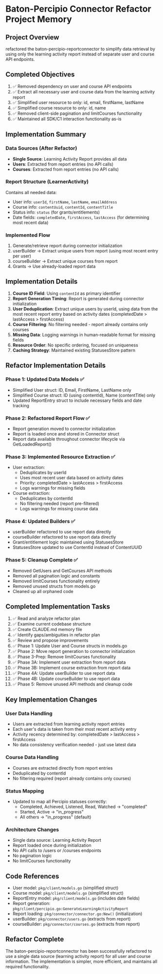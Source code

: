 # Baton-Percipio Connector Refactor Project Memory

## Project Overview

refactored the baton-percipio-reportconnector to simplify data retrieval by using only the learning activity report instead of separate user and course API endpoints.

## Completed Objectives

1. ✅ Removed dependency on user and course API endpoints
2. ✅ Extract all necessary user and course data from the learning activity report
3. ✅ Simplified user resource to only: id, email, firstName, lastName
4. ✅ Simplified course resource to only: id, name
5. ✅ Removed client-side pagination and limitCourses functionality
6. ✅ Maintained all SDK/C1 interaction functionality as-is

## Implementation Summary

### Data Sources (After Refactor)

- **Single Source**: Learning Activity Report provides all data
- **Users**: Extracted from report entries (no API calls)
- **Courses**: Extracted from report entries (no API calls)

### Report Structure (LearnerActivity)

Contains all needed data:

- User info: `userId`, `firstName`, `lastName`, `emailAddress`
- Course info: `contentUuid`, `contentId`, `contentTitle`
- Status info: `status` (for grants/entitlements)
- Date fields: `completedDate`, `firstAccess`, `lastAccess` (for determining most recent data)

### Implemented Flow

1. Generate/retrieve report during connector initialization
2. userBuilder → Extract unique users from report (using most recent entry per user)
3. courseBuilder → Extract unique courses from report
4. Grants → Use already-loaded report data

## Implementation Details

1. **Course ID Field**: Using `contentId` as primary identifier
2. **Report Generation Timing**: Report is generated during connector initialization
3. **User Deduplication**: Extract unique users by userId, using data from the most recent report entry based on activity dates (completedDate > lastAccess > firstAccess)
4. **Course Filtering**: No filtering needed - report already contains only courses
5. **Missing Data**: Logging warnings in human-readable format for missing fields
6. **Resource Order**: No specific ordering, focused on uniqueness
7. **Caching Strategy**: Maintained existing StatusesStore pattern

## Refactor Implementation Details

### Phase 1: Updated Data Models ✅

- Simplified User struct: ID, Email, FirstName, LastName only
- Simplified Course struct: ID (using contentId), Name (contentTitle) only
- Updated ReportEntry struct to include necessary fields and date tracking

### Phase 2: Refactored Report Flow ✅

- Report generation moved to connector initialization
- Report is loaded once and stored in Connector struct
- Report data available throughout connector lifecycle via GetLoadedReport()

### Phase 3: Implemented Resource Extraction ✅

- User extraction:
  - Deduplicates by userId
  - Uses most recent user data based on activity dates
  - Priority: completedDate > lastAccess > firstAccess
  - Logs warnings for missing fields
- Course extraction:
  - Deduplicates by contentId
  - No filtering needed (report pre-filtered)
  - Logs warnings for missing course data

### Phase 4: Updated Builders ✅

- userBuilder refactored to use report data directly
- courseBuilder refactored to use report data directly
- Grant/entitlement logic maintained using StatusesStore
- StatusesStore updated to use ContentId instead of ContentUUID

### Phase 5: Cleanup Complete ✅

- Removed GetUsers and GetCourses API methods
- Removed all pagination logic and constants
- Removed limitCourses functionality entirely
- Removed unused structs from models.go
- Cleaned up all orphaned code

## Completed Implementation Tasks

1. ✅ Read and analyze refactor plan
2. ✅ Examine current codebase structure
3. ✅ Create CLAUDE.md memory file
4. ✅ Identify gaps/ambiguities in refactor plan
5. ✅ Review and propose improvements
6. ✅ Phase 1: Update User and Course structs in models.go
7. ✅ Phase 2: Move report generation to connector initialization
8. ✅ Phase 3-Prep: Remove limitCourses functionality
9. ✅ Phase 3A: Implement user extraction from report data
10. ✅ Phase 3B: Implement course extraction from report data
11. ✅ Phase 4A: Update userBuilder to use report data
12. ✅ Phase 4B: Update courseBuilder to use report data
13. ✅ Phase 5: Remove unused API methods and cleanup code

## Key Implementation Changes

### User Data Handling

- Users are extracted from learning activity report entries
- Each user's data is taken from their most recent activity entry
- Activity recency determined by: completedDate > lastAccess > firstAccess
- No data consistency verification needed - just use latest data

### Course Data Handling

- Courses are extracted directly from report entries
- Deduplicated by contentId
- No filtering required (report already contains only courses)

### Status Mapping

- Updated to map all Percipio statuses correctly:
  - Completed, Achieved, Listened, Read, Watched → "completed"
  - Started, Active → "in_progress"
  - All others → "in_progress" (default)

### Architecture Changes

- Single data source: Learning Activity Report
- Report loaded once during initialization
- No API calls to /users or /courses endpoints
- No pagination logic
- No limitCourses functionality

## Code References

- User model: `pkg/client/models.go` (simplified struct)
- Course model: `pkg/client/models.go` (simplified struct)
- ReportEntry model: `pkg/client/models.go` (includes date fields)
- Report generation: `pkg/client/percipio.go:GenerateLearningActivityReport`
- Report loading: `pkg/connector/connector.go:New()` (initialization)
- userBuilder: `pkg/connector/users.go` (extracts from report)
- courseBuilder: `pkg/connector/courses.go` (extracts from report)

## Refactor Complete

The baton-percipio-reportconnector has been successfully refactored to use a single data source (learning activity report) for all user and course information. The implementation is simpler, more efficient, and maintains all required functionality.
